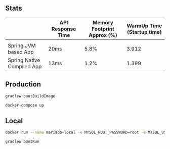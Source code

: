 ## Stats

|                             | API Response Time  | Memory Footprint Approx (%) | WarmUp Time (Startup time) |
|-----------------------------|--------------------|-----------------------------|---------------------------|
|                             |                    |                             | 
| Spring  JVM based App       |   20ms             |  5.8%                       |  3.912  |  
| Spring Native Compiled App  |   13ms             |  1.2%                       | 1.399  |


## Production

```bash
gradlew bootBuildImage

docker-compose up
```

## Local

```bash
docker run --name mariadb-local -e MYSQL_ROOT_PASSWORD=root -e MYSQL_USER=medisoftuser -e MYSQL_PASSWORD=medisoft987 -e MYSQL_DATABASE=patientdb -p 3310:3306 -d mariadb:10.6
```

```bash
gradlew bootRun
```